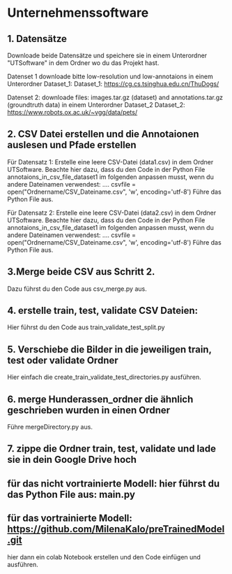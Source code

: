 # Unternehmenssoftware

## 1. Datensätze
Downloade beide Datensätze und speichere sie in einem Unterordner "UTSoftware" in dem Ordner wo du das Projekt hast. 

Datenset 1 downloade bitte low-resolution und low-annotaions in einem Unterordner Dataset_1:
Dataset_1: https://cg.cs.tsinghua.edu.cn/ThuDogs/

Datenset 2: downloade files: images.tar.gz (dataset) and annotations.tar.gz (groundtruth data) in einem Unterordner Dataset_2 
Dataset_2: https://www.robots.ox.ac.uk/~vgg/data/pets/

## 2. CSV Datei erstellen und die Annotaionen auslesen und Pfade erstellen 
 Für Datensatz 1: 
 Erstelle eine leere CSV-Datei (data1.csv) in dem Ordner UTSoftware. 
 Beachte hier dazu, dass du den Code in der Python File annotaions_in_csv_file_dataset1 im folgenden anpassen musst, wenn du andere Dateinamen verwendest: 
        ....    csvfile = open("Ordnername/CSV_Dateiname.csv", 'w', encoding='utf-8')
 Führe das Python File aus. 
 
 Für Datensatz 2: 
 Erstelle eine leere CSV-Datei (data2.csv) in dem Ordner UTSoftware. 
 Beachte hier dazu, dass du den Code in der Python File annotaions_in_csv_file_dataset1 im folgenden anpassen musst, wenn du andere Dateinamen verwendest: 
         ....    csvfile = open("Ordnername/CSV_Dateiname.csv", 'w', encoding='utf-8')
 Führe das Python File aus. 

## 3.Merge beide CSV aus Schritt 2. 
Dazu führst du den Code aus csv_merge.py aus. 


## 4. erstelle train, test, validate CSV Dateien: 
Hier führst du den Code aus train_validate_test_split.py 
 
## 5. Verschiebe die Bilder in die jeweiligen train, test oder validate Ordner 
Hier einfach die create_train_validate_test_directories.py ausführen. 

## 6. merge Hunderassen_ordner die ähnlich geschrieben wurden in einen Ordner 
Führe mergeDirectory.py aus. 

## 7. zippe die Ordner train, test, validate und lade sie in dein Google Drive hoch 

## für das nicht vortrainierte Modell: hier führst du das Python File aus: main.py


## für das vortrainierte Modell: https://github.com/MilenaKalo/preTrainedModel.git
hier dann ein colab Notebook erstellen und den Code einfügen und ausführen.

